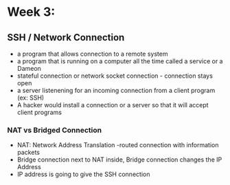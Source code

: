 # Week 3:  

## SSH / Network Connection
- a program that allows connection to a remote system
- a program that is running on a computer all the time called a service or a Dameon
- stateful connection or network socket connection - connection stays open 
- a server listenening for an incoming connection from a client program (ex: SSH)
- A hacker would install a connection or a server so that it will accept client programs

### NAT vs Bridged Connection
- NAT: Network Address Translation -routed connection with information packets 
- Bridge connection next to NAT inside, Bridge connection changes the IP Address
- IP address is going to give the SSH connection 
